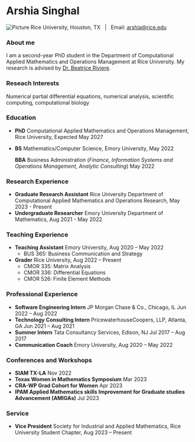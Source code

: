 # Arshia Singhal
![Picture](/Screen)
Rice University, Houston, TX  &nbsp; | &nbsp;  Email: arshia@rice.edu

### About me
I am a second-year PhD student in the Department of Computational Applied Mathematics and Operations Management at Rice University. My research is advised by [Dr. Beatrice Riviere](https://profiles.rice.edu/faculty/beatrice-riviere).

### Reseach Interests
Numerical partial differential equations, numerical analysis, scientific computing, computational biology

### Education
- **PhD** Computational Applied Mathematics and Operations Management, Rice University, Expected May 2027

- **BS** Mathematics/Computer Science, Emory University, May 2022

  **BBA** Business Administration (_Finance, Information Systems and Operations Management, Analytic Consulting_) May 2022

### Research Experience
- **Graduate Research Assistant** Rice University Department of Computational Applied Mathematics and Operations Research, May 2023 - Present
- **Undergraduate Researcher** Emory University Department of Mathematics, Aug 2021 - May 2022

### Teaching Experience
- **Teaching Assistant** Emory University,	Aug 2020 – May 2022
  - BUS 365: Business Communication and Strategy
- **Grader** Rice University,	Aug 2022 – Present
  - CMOR 335: Matrix Analysis
  - CMOR 336: Differential Equations
  - CMOR 526: Finite Element Methods

### Professional Experience
- **Software Engineering Intern** JP Morgan Chase & Co., Chicago, IL	Jun 2022 – Aug 2022
- **Technology Consulting Intern** PricewaterhouseCoopers, LLP, Atlanta, GA		Jun 2021 – Aug 2021
- **Summer Intern** Tata Consultancy Services, Edison, NJ	Jul 2017 – Aug 2017
- **Communication Coach** Emory University, Aug 2020 – May 2022

### Conferences and Workshops
- **SIAM TX-LA**	Nov 2022
- **Texas Women in Mathematics Symposium**	Mar 2023
- **CRA-WP Grad Cohort for Women**	Apr 2023
- **IPAM Applied Mathematics skills Improvement for Graduate studies Advancement (AMIGAs)**	Jul 2023

### Service
- **Vice President** Society for Industrial and Applied Mathematics, Rice University Student Chapter,	Aug 2023 – Present
